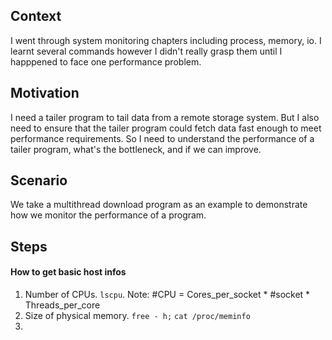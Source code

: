 ## Context
I went through system monitoring chapters including process, memory, io. I learnt several commands however I didn't  really grasp them until I happpened to face one performance problem.

## Motivation
I need a tailer program to tail data from a remote storage system. But I also need to ensure that the tailer program could fetch data fast enough to meet performance requirements. So I need to understand the performance of a tailer program, what's the bottleneck, and if we can improve.

## Scenario
We take a multithread download program as an example to demonstrate how we monitor the performance of a program.

## Steps
#### How to get basic host infos
1. Number of CPUs. 
   `lscpu`. 
    Note: #CPU = Cores_per_socket * #socket * Threads_per_core
2. Size of physical memory. 
   `free - h;`
   `cat /proc/meminfo`
3. 
